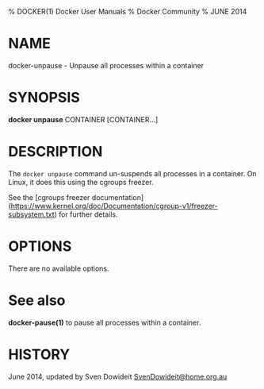 % DOCKER(1) Docker User Manuals
% Docker Community
% JUNE 2014
# NAME
docker-unpause - Unpause all processes within a container

# SYNOPSIS
**docker unpause**
CONTAINER [CONTAINER...]

# DESCRIPTION

The `docker unpause` command un-suspends all processes in a container.
On Linux, it does this using the cgroups freezer.

See the [cgroups freezer documentation]
(https://www.kernel.org/doc/Documentation/cgroup-v1/freezer-subsystem.txt) for
further details.

# OPTIONS
There are no available options.

# See also
**docker-pause(1)** to pause all processes within a container.

# HISTORY
June 2014, updated by Sven Dowideit <SvenDowideit@home.org.au>
